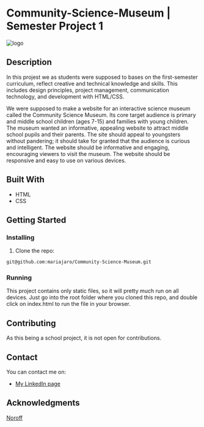 # Community-Science-Museum | Semester Project 1

![logo](images/)


## Description

In this projest we as students were supposed to bases on the first-semester curriculum, reflect creative and technical knowledge and skills. This includes design principles, project management, communication technology, and development with HTML/CSS.

We were supposed to make a website for an interactive science museum called the Community Science Museum. Its core target audience is primary and middle school children (ages 7-15) and families with young children. The museum wanted an informative, appealing website to attract middle school pupils and their parents. The site should appeal to youngsters without pandering; it should take for granted that the audience is curious and intelligent. The website should be informative and engaging, encouraging viewers to visit the museum. The website should be responsive and easy to use on various devices.

## Built With

- HTML
- CSS

## Getting Started

### Installing 

1. Clone the repo:

```bash
git@github.com:mariajaro/Community-Science-Museum.git
```

### Running

This project contains only static files, so it will pretty much run on all devices. Just go into the root folder where you cloned this repo, and double click on index.html to run the file in your browser.

## Contributing

As this being a school project, it is not open for contributions.

## Contact

You can contact me on:
- [My LinkedIn page](https://www.linkedin.com/in/maria-jaroszewska-94a63b241/)


## Acknowledgments

[Noroff](https://www.noroff.no/en)
